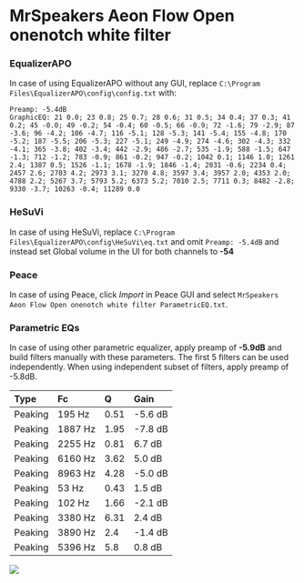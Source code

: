 # MrSpeakers Aeon Flow Open onenotch white filter

### EqualizerAPO
In case of using EqualizerAPO without any GUI, replace `C:\Program Files\EqualizerAPO\config\config.txt`
with:
```
Preamp: -5.4dB
GraphicEQ: 21 0.0; 23 0.8; 25 0.7; 28 0.6; 31 0.5; 34 0.4; 37 0.3; 41 0.2; 45 -0.0; 49 -0.2; 54 -0.4; 60 -0.5; 66 -0.9; 72 -1.6; 79 -2.9; 87 -3.6; 96 -4.2; 106 -4.7; 116 -5.1; 128 -5.3; 141 -5.4; 155 -4.8; 170 -5.2; 187 -5.5; 206 -5.3; 227 -5.1; 249 -4.9; 274 -4.6; 302 -4.3; 332 -4.1; 365 -3.8; 402 -3.4; 442 -2.9; 486 -2.7; 535 -1.9; 588 -1.5; 647 -1.3; 712 -1.2; 783 -0.9; 861 -0.2; 947 -0.2; 1042 0.1; 1146 1.0; 1261 2.4; 1387 0.5; 1526 -1.1; 1678 -1.9; 1846 -1.4; 2031 -0.6; 2234 0.4; 2457 2.6; 2703 4.2; 2973 3.1; 3270 4.8; 3597 3.4; 3957 2.0; 4353 2.0; 4788 2.2; 5267 3.7; 5793 5.2; 6373 5.2; 7010 2.5; 7711 0.3; 8482 -2.8; 9330 -3.7; 10263 -0.4; 11289 0.0
```

### HeSuVi
In case of using HeSuVi, replace `C:\Program Files\EqualizerAPO\config\HeSuVi\eq.txt` and omit `Preamp:
-5.4dB` and instead set Global volume in the UI for both channels to **-54**

### Peace
In case of using Peace, click *Import* in Peace GUI and select `MrSpeakers Aeon Flow Open onenotch white filter ParametricEQ.txt`.

### Parametric EQs
In case of using other parametric equalizer, apply preamp of **-5.9dB** and build filters manually
with these parameters. The first 5 filters can be used independently.
When using independent subset of filters, apply preamp of -5.8dB.

| Type    | Fc      |    Q | Gain    |
|:--------|:--------|:-----|:--------|
| Peaking | 195 Hz  | 0.51 | -5.6 dB |
| Peaking | 1887 Hz | 1.95 | -7.8 dB |
| Peaking | 2255 Hz | 0.81 | 6.7 dB  |
| Peaking | 6160 Hz | 3.62 | 5.0 dB  |
| Peaking | 8963 Hz | 4.28 | -5.0 dB |
| Peaking | 53 Hz   | 0.43 | 1.5 dB  |
| Peaking | 102 Hz  | 1.66 | -2.1 dB |
| Peaking | 3380 Hz | 6.31 | 2.4 dB  |
| Peaking | 3890 Hz | 2.4  | -1.4 dB |
| Peaking | 5396 Hz | 5.8  | 0.8 dB  |

![](https://raw.githubusercontent.com/jaakkopasanen/AutoEq/master/results/innerfidelity/sbaf-serious/MrSpeakers%20Aeon%20Flow%20Open%20onenotch%20white%20filter/MrSpeakers%20Aeon%20Flow%20Open%20onenotch%20white%20filter.png)